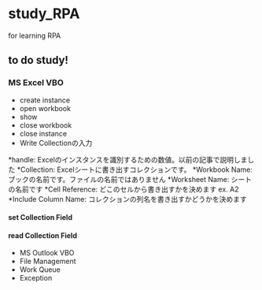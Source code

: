 # study_RPA
for learning RPA
## to do study!
### MS Excel VBO
 - create instance
 - open workbook  
 - show
 - close workbook
 - close instance
 - Write Collectionの入力
 
*handle: Excelのインスタンスを識別するための数値。以前の記事で説明しました
*Collection: Excelシートに書き出すコレクションです。
*Workbook Name: ブックの名前です。ファイルの名前ではありません
*Worksheet Name: シートの名前です 
*Cell Reference: どこのセルから書き出すかを決めます ex. A2
*Include Column Name: コレクションの列名を書き出すかどうかを決めます
 #### set Collection Field
 #### read Collection Field
 
- MS Outlook VBO 
- File Management
- Work Queue 
- Exception 
